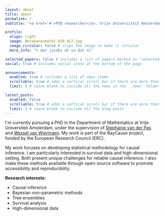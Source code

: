 ```yaml
---
layout: about
title: about
permalink: /
subtitle: "<a href='#'>PhD researcher</a>. Vrije Universiteit Amsterdam."

profile:
  align: right
  image: Betabanenmarkt-026_ALT.jpg
  image_circular: false # crops the image to make it circular
  more_info: "t dot jacobs at vu dot nl"

selected_papers: false # includes a list of papers marked as "selected={true}"
social: true # includes social icons at the bottom of the page

announcements:
  enabled: true # includes a list of news items
  scrollable: true # adds a vertical scroll bar if there are more than 3 news items
  limit: 5 # leave blank to include all the news in the `_news` folder

latest_posts:
  enabled: false
  scrollable: true # adds a vertical scroll bar if there are more than 3 new posts items
  limit: 3 # leave blank to include all the blog posts
---
```


I'm currently pursuing a PhD in the Department of Mathematics at Vrije Universiteit Amsterdam, under the supervision of [Stephanie van der Pas](https://www.stephanievanderpas.nl/) and [Wessel van Wieringen](https://www.math.vu.nl/~wvanwie/). My work is part of the BayCause project, funded by the European Research Council (ERC).

My work focuses on developing statistical methodology for causal inference. I am particularly interested in survival data and high-dimensional setting. Both present unique challenges for reliable causal inference. I also make these methods available through open-source software to promote accessibility and reproducibility.

**Research interests:**
- Causal inference  
- Bayesian non-parametric methods  
- Tree ensembles  
- Survival analysis  
- High-dimensional data  